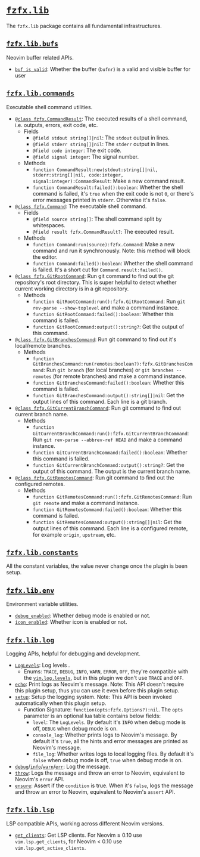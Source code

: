 # [`fzfx.lib`](https://github.com/linrongbin16/fzfx.nvim/tree/main/lua/fzfx/lib)

The `fzfx.lib` package contains all fundamental infrastructures.

## [`fzfx.lib.bufs`](https://github.com/linrongbin16/fzfx.nvim/blob/main/lua/fzfx/lib/bufs.lua)

Neovim buffer related APIs.

- [`buf_is_valid`](https://github.com/linrongbin16/fzfx.nvim/blob/6cde87c522460d4da2a9c657ce4615ce619cca45/lua/fzfx/lib/bufs.lua?plain=1#L5): Whether the buffer (`bufnr`) is a valid and visible buffer for user

## [`fzfx.lib.commands`](https://github.com/linrongbin16/fzfx.nvim/blob/main/lua/fzfx/lib/commands.lua)

Executable shell command utilities.

- [`@class fzfx.CommandResult`](https://github.com/linrongbin16/fzfx.nvim/blob/6cde87c522460d4da2a9c657ce4615ce619cca45/lua/fzfx/lib/commands.lua?plain=1#L14): The executed results of a shell command, i.e. outputs, errors, exit code, etc.
  - Fields
    - `@field stdout string[]|nil`: The `stdout` output in lines.
    - `@field stderr string[]|nil`: The `stderr` output in lines.
    - `@field code integer`: The exit code.
    - `@field signal integer`: The signal number.
  - Methods
    - `function CommandResult:new(stdout:string[]|nil, stderr:string[]|nil, code:integer, signal:integer):CommandResult`: Make a new command result.
    - `function CommandResult:failed():boolean`: Whether the shell command is failed, it's `true` when the exit code is not `0`, or there's error messages printed in `stderr`. Otherwise it's `false`.
- [`@class fzfx.Command`](https://github.com/linrongbin16/fzfx.nvim/blob/6cde87c522460d4da2a9c657ce4615ce619cca45/lua/fzfx/lib/commands.lua?plain=1#L50): The executable shell command.
  - Fields
    - `@field source string[]`: The shell command split by whitespaces.
    - `@field result fzfx.CommandResult?`: The executed result.
  - Methods
    - `function Command:run(source):fzfx.Command`: Make a new command and run it synchronously. Note: this method will block the editor.
    - `function Command:failed():boolean`: Whether the shell command is failed. It's a short cut for `Command.result:failed()`.
- [`@class fzfx.GitRootCommand`](https://github.com/linrongbin16/fzfx.nvim/blob/6cde87c522460d4da2a9c657ce4615ce619cca45/lua/fzfx/lib/commands.lua?plain=1#L98): Run git command to find out the git repository's root directory. This is super helpful to detect whether current working directory is in a git repository.
  - Methods
    - `function GitRootCommand:run():fzfx.GitRootCommand`: Run `git rev-parse --show-toplevel` and make a command instance.
    - `function GitRootCommand:failed():boolean`: Whether this command is failed.
    - `function GitRootCommand:output():string?`: Get the output of this command.
- [`@class fzfx.GitBranchesCommand`](https://github.com/linrongbin16/fzfx.nvim/blob/6cde87c522460d4da2a9c657ce4615ce619cca45/lua/fzfx/lib/commands.lua?plain=1#L134): Run git command to find out it's local/remote branches.
  - Methods
    - `function GitBranchesCommand:run(remotes:boolean?):fzfx.GitBranchesCommand`: Run `git branch` (for local branches) or `git branches --remotes` (for remote branches) and make a command instance.
    - `function GitBranchesCommand:failed():boolean`: Whether this command is failed.
    - `function GitBranchesCommand:output():string[]|nil`: Get the output lines of this command. Each line is a git branch.
- [`@class fzfx.GitCurrentBranchCommand`](https://github.com/linrongbin16/fzfx.nvim/blob/6cde87c522460d4da2a9c657ce4615ce619cca45/lua/fzfx/lib/commands.lua?plain=1#L171): Run git command to find out current branch name.
  - Methods
    - `function GitCurrentBranchCommand:run():fzfx.GitCurrentBranchCommand`: Run `git rev-parse --abbrev-ref HEAD` and make a command instance.
    - `function GitCurrentBranchCommand:failed():boolean`: Whether this command is failed.
    - `function GitCurrentBranchCommand:output():string?`: Get the output of this command. The output is the current branch name.
- [`@class fzfx.GitRemotesCommand`](https://github.com/linrongbin16/fzfx.nvim/blob/6cde87c522460d4da2a9c657ce4615ce619cca45/lua/fzfx/lib/commands.lua?plain=1#L208): Run git command to find out the configured remotes.
  - Methods
    - `function GitRemotesCommand:run():fzfx.GitRemotesCommand`: Run `git remote` and make a command instance.
    - `function GitRemotesCommand:failed():boolean`: Whether this command is failed.
    - `function GitRemotesCommand:output():string[]|nil`: Get the output lines of this command. Each line is a configured remote, for example `origin`, `upstream`, etc.

## [`fzfx.lib.constants`](https://github.com/linrongbin16/fzfx.nvim/blob/main/lua/fzfx/lib/constants.lua)

All the constant variables, the value never change once the plugin is been setup.

## [`fzfx.lib.env`](https://github.com/linrongbin16/fzfx.nvim/blob/main/lua/fzfx/lib/env.lua)

Environment variable utilities.

- [`debug_enabled`](https://github.com/linrongbin16/fzfx.nvim/blob/6cde87c522460d4da2a9c657ce4615ce619cca45/lua/fzfx/lib/env.lua?plain=1#L4): Whether debug mode is enabled or not.
- [`icon_enabled`](https://github.com/linrongbin16/fzfx.nvim/blob/6cde87c522460d4da2a9c657ce4615ce619cca45/lua/fzfx/lib/env.lua?plain=1#L9): Whether icon is enabled or not.

## [`fzfx.lib.log`](https://github.com/linrongbin16/fzfx.nvim/blob/main/lua/fzfx/lib/log.lua)

Logging APIs, helpful for debugging and development.

- [`LogLevels`](https://github.com/linrongbin16/fzfx.nvim/blob/6cde87c522460d4da2a9c657ce4615ce619cca45/lua/fzfx/lib/log.lua?plain=1#L5): Log levels .
  - Enums: `TRACE`, `DEBUG`, `INFO`, `WARN`, `ERROR`, `OFF`, they're compatible with the [`vim.log.levels`](https://neovim.io/doc/user/lua.html#log_levels), but in this plugin we don't use `TRACE` and `OFF`.
- [`echo`](https://github.com/linrongbin16/fzfx.nvim/blob/6cde87c522460d4da2a9c657ce4615ce619cca45/lua/fzfx/lib/log.lua?plain=1#L20): Print logs as Neovim's message. Note: This API doesn't require this plugin setup, thus you can use it even before this plugin setup.
- [`setup`](https://github.com/linrongbin16/fzfx.nvim/blob/6cde87c522460d4da2a9c657ce4615ce619cca45/lua/fzfx/lib/log.lua?plain=1#L56): Setup the logging system. Note: This API is been invoked automatically when this plugin setup.
  - Function Signature: `function(opts:fzfx.Options?):nil`. The `opts` parameter is an optional lua table contains below fields:
    - `level`: The `LogLevels`. By default it's `INFO` when debug mode is off, `DEBUG` when debug mode is on.
    - `console_log`: Whether prints logs to Neovim's message. By default it's `true`, all the hints and error messages are printed as Neovim's message.
    - `file_log`: Whether writes logs to local logging files. By default it's `false` when debug mode is off, `true` when debug mode is on.
- [`debug`](https://github.com/linrongbin16/fzfx.nvim/blob/6cde87c522460d4da2a9c657ce4615ce619cca45/lua/fzfx/lib/log.lua?plain=1#L68)/[`info`](https://github.com/linrongbin16/fzfx.nvim/blob/6cde87c522460d4da2a9c657ce4615ce619cca45/lua/fzfx/lib/log.lua?plain=1#L82)/[`warn`](https://github.com/linrongbin16/fzfx.nvim/blob/6cde87c522460d4da2a9c657ce4615ce619cca45/lua/fzfx/lib/log.lua?plain=1#L96)/[`err`](https://github.com/linrongbin16/fzfx.nvim/blob/6cde87c522460d4da2a9c657ce4615ce619cca45/lua/fzfx/lib/log.lua?plain=1#L110): Log the message.
- [`throw`](https://github.com/linrongbin16/fzfx.nvim/blob/6cde87c522460d4da2a9c657ce4615ce619cca45/lua/fzfx/lib/log.lua?plain=1#L124): Logs the message and throw an error to Neovim, equivalent to Neovim's `error` API.
- [`ensure`](https://github.com/linrongbin16/fzfx.nvim/blob/6cde87c522460d4da2a9c657ce4615ce619cca45/lua/fzfx/lib/log.lua?plain=1#L140): Assert if the `condition` is true. When it's `false`, logs the message and throw an error to Neovim, equivalent to Neovim's `assert` API.

## [`fzfx.lib.lsp`](https://github.com/linrongbin16/fzfx.nvim/blob/e136dc76a691a5c6a79d25a8f87d677d41952ea1/lua/fzfx/lib/lsp.lua)

LSP compatible APIs, working across different Neovim versions.

- [`get_clients`](https://github.com/linrongbin16/fzfx.nvim/blob/e136dc76a691a5c6a79d25a8f87d677d41952ea1/lua/fzfx/lib/lsp.lua#L6): Get LSP clients. For Neovim &ge; 0.10 use `vim.lsp.get_clients`, for Neovim &lt; 0.10 use `vim.lsp.get_active_clients`.
